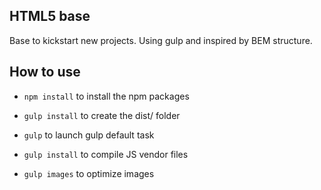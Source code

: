 ## HTML5 base

Base to kickstart new projects. Using gulp and inspired by BEM structure.

## How to use

* `npm install` to install the npm packages
* `gulp install` to create the dist/ folder
* `gulp` to launch gulp default task

* `gulp install` to compile JS vendor files

* `gulp images` to optimize images